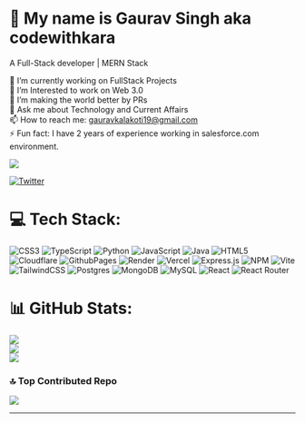 # 👋 My name is Gaurav Singh aka codewithkara

A Full-Stack developer | MERN Stack

🔭 I’m currently working on FullStack Projects<br>🌱 I’m Interested to work on Web 3.0<br>👯 I’m making the world better by PRs<br>💬 Ask me about Technology and Current Affairs<br>📫 How to reach me: gauravkalakoti19@gmail.com<br>⚡ Fun fact: I have 2 years of experience working in salesforce.com environment.

[![](https://visitcount.itsvg.in/api?id=GauravSinghdev&icon=0&color=12)](https://visitcount.itsvg.in)

[![Twitter](https://img.shields.io/badge/X-black.svg?logo=X&logoColor=white)](https://x.com/@codewithkara) 

# 💻 Tech Stack:
![CSS3](https://img.shields.io/badge/css3-%231572B6.svg?style=flat-square&logo=css3&logoColor=white) ![TypeScript](https://img.shields.io/badge/typescript-%23007ACC.svg?style=flat-square&logo=typescript&logoColor=white) ![Python](https://img.shields.io/badge/python-3670A0?style=flat-square&logo=python&logoColor=ffdd54) ![JavaScript](https://img.shields.io/badge/javascript-%23323330.svg?style=flat-square&logo=javascript&logoColor=%23F7DF1E) ![Java](https://img.shields.io/badge/java-%23ED8B00.svg?style=flat-square&logo=openjdk&logoColor=white) ![HTML5](https://img.shields.io/badge/html5-%23E34F26.svg?style=flat-square&logo=html5&logoColor=white) ![Cloudflare](https://img.shields.io/badge/Cloudflare-F38020?style=flat-square&logo=Cloudflare&logoColor=white) ![GithubPages](https://img.shields.io/badge/github%20pages-121013?style=flat-square&logo=github&logoColor=white) ![Render](https://img.shields.io/badge/Render-%46E3B7.svg?style=flat-square&logo=render&logoColor=white) ![Vercel](https://img.shields.io/badge/vercel-%23000000.svg?style=flat-square&logo=vercel&logoColor=white) ![Express.js](https://img.shields.io/badge/express.js-%23404d59.svg?style=flat-square&logo=express&logoColor=%2361DAFB) ![NPM](https://img.shields.io/badge/NPM-%23CB3837.svg?style=flat-square&logo=npm&logoColor=white) ![Vite](https://img.shields.io/badge/vite-%23646CFF.svg?style=flat-square&logo=vite&logoColor=white) ![TailwindCSS](https://img.shields.io/badge/tailwindcss-%2338B2AC.svg?style=flat-square&logo=tailwind-css&logoColor=white) ![Postgres](https://img.shields.io/badge/postgres-%23316192.svg?style=flat-square&logo=postgresql&logoColor=white) ![MongoDB](https://img.shields.io/badge/MongoDB-%234ea94b.svg?style=flat-square&logo=mongodb&logoColor=white) ![MySQL](https://img.shields.io/badge/mysql-%2300000f.svg?style=flat-square&logo=mysql&logoColor=white) ![React](https://img.shields.io/badge/react-%2320232a.svg?style=flat-square&logo=react&logoColor=%2361DAFB) ![React Router](https://img.shields.io/badge/React_Router-CA4245?style=flat-square&logo=react-router&logoColor=white)
# 📊 GitHub Stats:
![](https://github-readme-stats.vercel.app/api?username=GauravSinghdev&theme=dark&hide_border=false&include_all_commits=false&count_private=true)<br/>
![](https://github-readme-streak-stats.herokuapp.com/?user=GauravSinghdev&theme=dark&hide_border=false)<br/>
![](https://github-readme-stats.vercel.app/api/top-langs/?username=GauravSinghdev&theme=dark&hide_border=false&include_all_commits=false&count_private=true&layout=compact)

### 🔝 Top Contributed Repo
![](https://github-contributor-stats.vercel.app/api?username=GauravSinghdev&limit=5&theme=dark&combine_all_yearly_contributions=true)

---


<!-- Proudly created with GPRM ( https://gprm.itsvg.in ) -->
